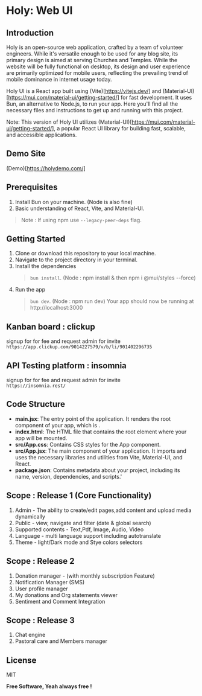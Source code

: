# Holy: Web UI

## Introduction

Holy is an open-source web application, crafted by a team of volunteer engineers. While it's versatile enough to be used for any blog site, its primary design is aimed at serving Churches and Temples. While the website will be fully functional on desktop, its design and user experience are primarily optimized for mobile users, reflecting the prevailing trend of mobile dominance in internet usage today.

Holy UI is a React app built using (Vite)[https://vitejs.dev/] and (Material-UI)[https://mui.com/material-ui/getting-started/] for fast development. It uses Bun, an alternative to Node.js, to run your app. Here you'll find all the necessary files and instructions to get up and running with this project.

Note: This version of Holy UI utilizes (Material-UI)[https://mui.com/material-ui/getting-started/], a popular React UI library for building fast, scalable, and accessible applications.

## Demo Site

(Demo)[https://holydemo.com/]

## Prerequisites

1. Install Bun on your machine. (Node is also fine)
2. Basic understanding of React, Vite, and Material-UI.

> Note : If using npm use `--legacy-peer-deps` flag.

## Getting Started

1. Clone or download this repository to your local machine.
2. Navigate to the project directory in your terminal.
3. Install the dependencies
   > `bun install`. (Node : npm install & then npm i @mui/styles --force)
4. Run the app
   > `bun dev`. (Node : npm run dev) Your app should now be running at http://localhost:3000

## Kanban board : clickup

signup for for fee and request admin for invite  
`https://app.clickup.com/9014227579/v/b/li/901402296735`

## API Testing platform : insomnia

signup for for fee and request admin for invite  
`https://insomnia.rest/`

## Code Structure

- **main.jsx**: The entry point of the application. It renders the root component of your app, which is <App />.
- **index.html**: The HTML file that contains the root element where your app will be mounted.
- **src/App.css**: Contains CSS styles for the App component.
- **src/App.jsx**: The main component of your application. It imports and uses the necessary libraries and utilities from Vite, Material-UI, and React.
- **package.json**: Contains metadata about your project, including its name, version, dependencies, and scripts.'

## Scope : Release 1 (Core Functionality)

1. Admin - The ability to create/edit pages,add content and upload media dynamically
2. Public - view, navigate and filter (date & global search)
3. Supported contents - Text,Pdf, Image, Audio, Video
4. Language - multi language support including autotranslate
5. Theme - light/Dark mode and Stye colors selectors

## Scope : Release 2

1. Donation manager - (with monthly subscription Feature)
2. Notification Manager (SMS)
3. User profile manager
4. My donations and Org statements viewer
5. Sentiment and Comment Integration

## Scope : Release 3

1. Chat engine
2. Pastoral care and Members manager

## License

MIT

**Free Software, Yeah always free !**
